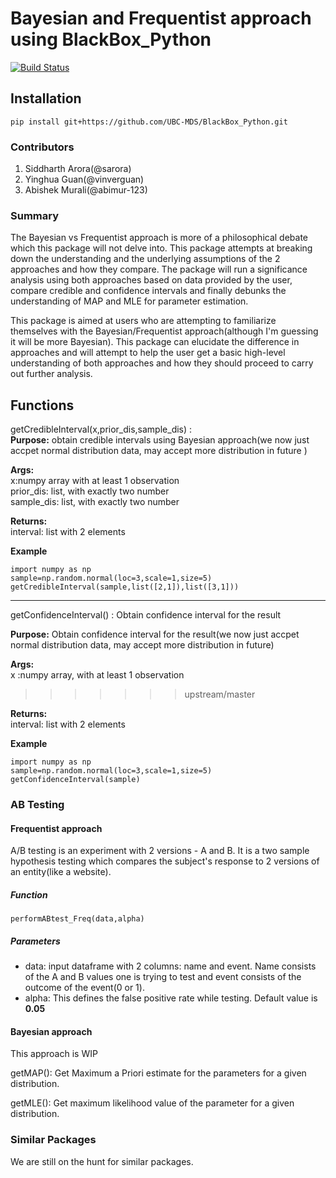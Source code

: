 # Bayesian and Frequentist approach using BlackBox_Python
[![Build Status](https://travis-ci.org/UBC-MDS/BlackBox_Python.svg?branch=master)](https://travis-ci.org/UBC-MDS/BlackBox_Python)

## Installation

`pip install git+https://github.com/UBC-MDS/BlackBox_Python.git`

### Contributors

1. Siddharth Arora(@sarora)
2. Yinghua Guan(@vinverguan)
3. Abishek Murali(@abimur-123)

### Summary

The Bayesian vs Frequentist approach is more of a philosophical debate which this package will not delve into. This package attempts at breaking down the understanding and the underlying assumptions of the 2 approaches and how they compare. The package will run a significance analysis using both approaches based on data provided by the user, compare credible and confidence intervals and finally debunks the understanding of MAP and MLE for parameter estimation.

This package is aimed at users who are attempting to familiarize themselves with the Bayesian/Frequentist approach(although I'm guessing it will be more Bayesian). This package can elucidate the difference in approaches and will attempt to help the user get a basic high-level understanding of both approaches and how they should proceed to carry out further analysis.


## Functions

getCredibleInterval(x,prior\_dis,sample\_dis) :   
**Purpose:** obtain credible intervals using Bayesian approach(we now just accpet normal distribution data, may accept more distribution in future )  

**Args:**   
x:numpy array with at least 1 observation  
prior\_dis: list, with exactly two number  
sample\_dis: list, with exactly two number

**Returns:**   
interval: list with 2 elements

**Example**   

```
import numpy as np
sample=np.random.normal(loc=3,scale=1,size=5)
getCredibleInterval(sample,list([2,1]),list([3,1]))
```
************

getConfidenceInterval() : Obtain confidence interval for the result  

**Purpose:** Obtain confidence interval for the result(we now just accpet normal distribution data, may accept more distribution in future)

**Args:**   
x :numpy array, with at least 1 observation
>>>>>>> upstream/master


**Returns:**   
interval: list with 2 elements

**Example**   

```
import numpy as np
sample=np.random.normal(loc=3,scale=1,size=5)
getConfidenceInterval(sample)
```

### AB Testing

#### Frequentist approach

A/B testing is an experiment with 2 versions - A and B. It is a two sample hypothesis testing which compares the subject's response to 2 versions of an entity(like a website).

##### Function
`performABtest_Freq(data,alpha)`

##### Parameters
- data: input dataframe with 2 columns: name and event. Name consists of the A and B values one is trying to test and event consists of the outcome of the event(0 or 1).
- alpha: This defines the false positive rate while testing. Default value is **0.05**

#### Bayesian approach
This approach is WIP

getMAP(): Get Maximum a Priori estimate for the parameters for a given distribution.

getMLE(): Get maximum likelihood value of the parameter for a given distribution.


### Similar Packages

We are still on the hunt for similar packages.
